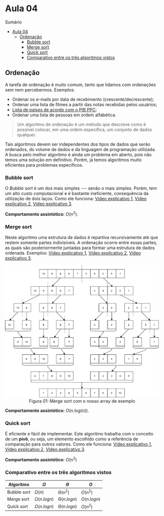 # Aula 04

Sumário

- [Aula 04](#aula-04)
  - [Ordenação](#ordenação)
    - [Bubble sort](#bubble-sort)
    - [Merge sort](#merge-sort)
    - [Quick sort](#quick-sort)
    - [Comparativo entre os três algoritmos vistos](#comparativo-entre-os-três-algoritmos-vistos)

## Ordenação

A tarefa de ordenação é muito comum, tanto que lidamos com ordenações sem nem percebermos. Exemplos:

* Ordenar os e-mails por data de recebimento (crescente/decrescente);
* Ordenar uma lista de filmes a partir das notas recebidas pelos usuários;
* [Lista de países de acordo com o PIB PPC](https://pt.wikipedia.org/wiki/Lista_de_pa%C3%ADses_por_PIB_(Paridade_do_Poder_de_Compra));
* Ordenar uma lista de pessoas em ordem alfabética.

> Um algoritmo de ordenação é um método que descreve como é possível colocar, em uma ordem específica, um conjunto de dados qualquer.

Tais algoritmos devem ser independentes dos tipos de dados que serão ordenados, do volume de dados e da linguagem de programação utilizada. A busca pelo melhor algoritmo é ainda um problema em aberto, pois não temos uma solução em definitivo. Porém, já temos algoritmos muito eficientes para problemas específicos.

### Bubble sort

O *Bubble sort* é um dos mais simples --- senão o mais simples. Porém, tem um alto custo computacional e é bastante ineficiente, consequência da utilização de dois laços. Como ele funciona: [Vídeo explicativo 1](https://www.youtube.com/watch?v=i2IKFmI_gyk), [Vídeo explicativo 2](https://www.youtube.com/watch?v=Iv3vgjM8Pv4), [Vídeo explicativo 3](https://www.youtube.com/watch?v=xli_FI7CuzA).

**Comportamento assintótico**: $O(n^{2})$.

### Merge sort

Neste algoritmo uma estrutura de dados é repartiva recursivamente até que restem somente partes indivisíveis. A ordenação ocorre entre essas partes, as quais são posteriormente juntadas para formar uma estrutura de dados ordenada. Exemplos: [Vídeo explicativo 1](https://www.youtube.com/watch?v=BnsYGiYYdnQ), [Vídeo explicativo 2](https://www.youtube.com/watch?v=dENca26N6V4), [Vídeo explicativo 3](https://www.youtube.com/watch?v=4VqmGXwpLqc).

<div style="text-align: center;">
    <img src="imagens/merge_sort.png"><br>
    <caption>Figura 01: Merge sort com o nosso array de exemplo</caption>
</div>

**Comportamento assintótico**: $O(n.log(n))$.

### Quick sort

É eficiente e fácil de implementar. Este algoritmo trabalha com o conceito de um **pivô**, ou seja, um elemento escolhido como a referência de comparação para outros valores. Como ele funciona: [Vídeo explicativo 1](https://www.youtube.com/watch?v=WP7KDljG6IM), [Vídeo explicativo 2](https://www.youtube.com/watch?v=3San3uKKHgg), [Vídeo explicativo 3](https://www.youtube.com/watch?v=Hoixgm4-P4M).

**Comportamento assintótico**: $O(n^{2})$

### Comparativo entre os três algoritmos vistos

| Algoritmo | $\Omega$ | $\Theta$ | $O$ |
|---|---|---|---|
| Bubble sort | $\Omega(n)$ | $\Theta(n^{2})$ | $O(n^{2})$ |
| Merge sort | $\Omega(n.logn)$ | $\Theta(n.logn)$ | $O(n.logn)$ |
| Quick sort | $\Omega(n.logn)$ | $\Theta(n.logn)$ | $O(n^{2})$ |